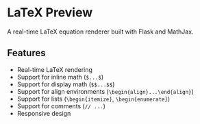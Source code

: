 # LaTeX Preview

A real-time LaTeX equation renderer built with Flask and MathJax.

## Features

- Real-time LaTeX rendering
- Support for inline math (`$...$`)
- Support for display math (`$$...$$`)
- Support for align environments (`\begin{align}...\end{align}`)
- Support for lists (`\begin{itemize}`, `\begin{enumerate}`)
- Support for comments (`// ...`)
- Responsive design
